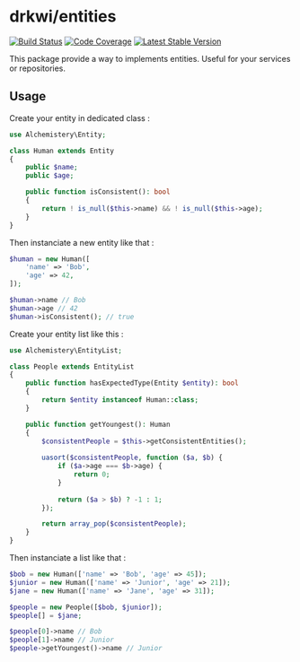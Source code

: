 # drkwi/entities

[![Build Status](https://travis-ci.org/drkwi/entities.svg?branch=master)](https://travis-ci.org/drkwi/entities)
[![Code Coverage](https://scrutinizer-ci.com/g/drkwi/entities/badges/coverage.png?b=master)](https://scrutinizer-ci.com/g/drkwi/entities/?branch=master)
[![Latest Stable Version](https://poser.pugx.org/drkwi/entities/v/stable)](https://packagist.org/packages/drkwi/entities)

This package provide a way to implements entities. Useful for your services or repositories.

## Usage

Create your entity in dedicated class :

```php
use Alchemistery\Entity;

class Human extends Entity
{
    public $name;
    public $age;

    public function isConsistent(): bool
    {
        return ! is_null($this->name) && ! is_null($this->age);
    }
}
```

Then instanciate a new entity like that :

```php
$human = new Human([
    'name' => 'Bob',
    'age' => 42,
]);

$human->name // Bob
$human->age // 42
$human->isConsistent(); // true
```

Create your entity list like this :

```php
use Alchemistery\EntityList;

class People extends EntityList
{
    public function hasExpectedType(Entity $entity): bool
    {
        return $entity instanceof Human::class;
    }

    public function getYoungest(): Human
    {
        $consistentPeople = $this->getConsistentEntities();
        
        uasort($consistentPeople, function ($a, $b) {
            if ($a->age === $b->age) {
                return 0;
            }
    
            return ($a > $b) ? -1 : 1;
        });

        return array_pop($consistentPeople);
    }
}
```

Then instanciate a list like that :

```php
$bob = new Human(['name' => 'Bob', 'age' => 45]);
$junior = new Human(['name' => 'Junior', 'age' => 21]);
$jane = new Human(['name' => 'Jane', 'age' => 31]);

$people = new People([$bob, $junior]);
$people[] = $jane;

$people[0]->name // Bob
$people[1]->name // Junior
$people->getYoungest()->name // Junior
```
